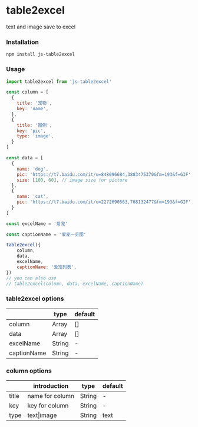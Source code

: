 # table2excel
text and image save to excel


### Installation

```
npm install js-table2excel
```

### Usage
``` javascript
import table2excel from 'js-table2excel'

const column = [
  {
    title: '宠物',
    key: 'name',
  },
  {
    title: '图例',
    key: 'pic',
    type: 'image',
  }
]

const data = [
  {
    name: 'dog',
    pic: 'https://t7.baidu.com/it/u=848096684,3883475370&fm=193&f=GIF',
    size: [100, 60], // image size for picture
  },
  {
    name: 'cat',
    pic: 'https://t7.baidu.com/it/u=2272690563,768132477&fm=193&f=GIF',
  }
]

const excelName = '爱宠'

const captionName = '爱宠一览图'

table2excel({
    column,
    data,
    excelName,
    captionName: '爱宠列表',
})
// you can also use
// table2excel(column, data, excelName, captionName)
```
### table2excel options

|             | type   | default |
| ----------- | ------ | ------- |
| column      | Array  | []      |
| data        | Array  | []      |
| excelName   | String | -       |
| captionName | String | -       |



### column options

|       | introduction    | type   | default |
| ----- | --------------- | ------ | ------- |
| title | name for column | String | -       |
| key   | key for column  | String | -       |
| type  | text\|image     | String | text    |